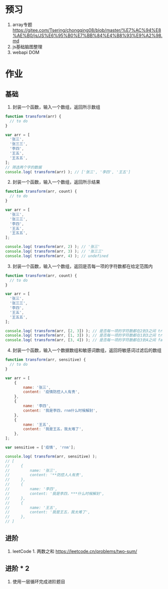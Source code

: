 # 预习
1. array专题 https://gitee.com/Tsering/chongqing08/blob/master/%E7%AC%94%E8%AE%B0/js/JS%E6%95%B0%E7%BB%84%E4%B8%93%E9%A2%98.md
2. js基础脑图整理
3. webapi DOM

# 作业
## 基础
1. 封装一个函数，输入一个数组，返回所示数组 
```js
function transform(arr) {
  // to do
}

var arr = [
  '张三',
  '张三三',
  '李四',
  '王五',
  '王五五',
];
// 筛选两个字的数据
console.log( transform(arr) ); // ['张三', '李四', '王五']
```

2. 封装一个函数，输入一个数组，返回所示结果
```js
function transform(arr, count) {
  // to do
}

var arr = [
  '张三',
  '张三三',
  '李四',
  '王五',
  '王五五',
];

console.log( transform(arr, 2) ); // '张三'
console.log( transform(arr, 3) ); // '张三三'
console.log( transform(arr, 4) ); // undefined
```

3. 封装一个函数，输入一个数组，返回是否每一项的字符数都在给定范围内
```js
function transform(arr, count) {
  // to do
}

var arr = [
  '张三',
  '张三三',
  '李四',
  '王五',
  '王五五',
];

console.log( transform(arr, [2, 3]) ); // 是否每一项的字符数都在2到3之间 true
console.log( transform(arr, [1, 3]) ); // 是否每一项的字符数都在1到3之间 true
console.log( transform(arr, [3, 4]) ); // 是否每一项的字符数都在3到4之间 false
```

4. 封装一个函数，输入一个数据数组和敏感词数组，返回将敏感词过滤后的数组
```js
function transform(arr, sensitive) {
  // to do
}

var arr = [
    {
        name: '张三',
        content: '疫情防控人人有责',
    },
    {
        name: '李四',
        content: '我是李四，rnm什么时候解封',
    },
    {
        name: '王五',
        content: '我是王五，我太难了',
    },
];

var sensitive = ['疫情', 'rnm'];

console.log( transform(arr, sensitive) );
// [
//     {
//         name: '张三',
//         content: '**防控人人有责',
//     },
//     {
//         name: '李四',
//         content: '我是李四，***什么时候解封',
//     },
//     {
//         name: '王五',
//         content: '我是王五，我太难了',
//     },
// ]
```

## 进阶
1. leetCode 1. 两数之和 https://leetcode.cn/problems/two-sum/

## 进阶 * 2
1. 使用一层循环完成进阶题目
